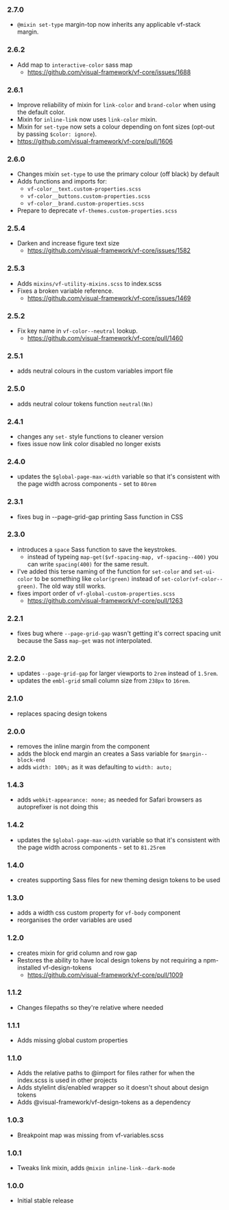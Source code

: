 ### 2.7.0

* `@mixin set-type` margin-top now inherits any applicable vf-stack margin.

### 2.6.2

* Add map to `interactive-color` sass map
  * https://github.com/visual-framework/vf-core/issues/1688

### 2.6.1

* Improve reliability of mixin for `link-color` and `brand-color` when using the default color.
* Mixin for `inline-link` now uses `link-color` mixin.
* Mixin for `set-type` now sets a colour depending on font sizes (opt-out by passing `$color: ignore`).
* https://github.com/visual-framework/vf-core/pull/1606

### 2.6.0

* Changes mixin `set-type` to use the primary colour (off black) by default
* Adds functions and imports for:
  * `vf-color__text.custom-properties.scss`
  * `vf-color__buttons.custom-properties.scss`
  * `vf-color__brand.custom-properties.scss`
* Prepare to deprecate `vf-themes.custom-properties.scss`

### 2.5.4

* Darken and increase figure text size
  * https://github.com/visual-framework/vf-core/issues/1582

### 2.5.3

* Adds `mixins/vf-utility-mixins.scss` to index.scss
* Fixes a broken variable reference.
  * https://github.com/visual-framework/vf-core/issues/1469

### 2.5.2

* Fix key name in `vf-color--neutral` lookup.
  * https://github.com/visual-framework/vf-core/pull/1460

### 2.5.1

* adds neutral colours in the custom variables import file

### 2.5.0

* adds neutral colour tokens function `neutral(Nn)`
### 2.4.1

* changes any `set-` style functions to cleaner version
* fixes issue now link color disabled no longer exists

### 2.4.0

* updates the `$global-page-max-width` variable so that it's consistent with the page width across components - set to `80rem`

### 2.3.1

* fixes bug in --page-grid-gap printing Sass function in CSS

### 2.3.0

* introduces a `space` Sass function to save the keystrokes.
  * instead of typeing `map-get($vf-spacing-map, vf-spacing--400)` you can write `spacing(400)` for the same result.
* I've added this terse naming of the function for `set-color` and `set-ui-color` to be something like `color(green)` instead of `set-color(vf-color--green)`. The old way still works.
* fixes import order of `vf-global-custom-properties.scss`
  * https://github.com/visual-framework/vf-core/pull/1263

### 2.2.1

* fixes bug where `--page-grid-gap` wasn't getting it's correct spacing unit because the Sass `map-get` was not interpolated.

### 2.2.0

* updates `--page-grid-gap` for larger viewports to `2rem` instead of `1.5rem`.
* updates the `embl-grid` small column size from `238px` to `16rem`.

### 2.1.0

* replaces spacing design tokens

### 2.0.0

* removes the inline margin from the component
* adds the block end margin an creates a Sass variable for `$margin--block-end`
* adds `width: 100%;` as it was defaulting to `width: auto;`

### 1.4.3

* adds `webkit-appearance: none;` as needed for Safari browsers as autoprefixer is not doing this

### 1.4.2

* updates the `$global-page-max-width` variable so that it's consistent with the page width across components - set to `81.25rem`

### 1.4.0

* creates supporting Sass files for new theming design tokens to be used

### 1.3.0

* adds a width css custom property for `vf-body` component
* reorganises the order variables are used

### 1.2.0

* creates mixin for grid column and row gap
* Restores the ability to have local design tokens by not requiring a npm-installed vf-design-tokens
  * https://github.com/visual-framework/vf-core/pull/1009

### 1.1.2

* Changes filepaths so they're relative where needed

### 1.1.1

* Adds missing global custom properties

### 1.1.0

* Adds the relative paths to @import for files rather for when the index.scss is used in other projects
* Adds stylelint dis/enabled wrapper so it doesn't shout about design tokens
* Adds @visual-framework/vf-design-tokens as a dependency

### 1.0.3

* Breakpoint map was missing from vf-variables.scss

### 1.0.1

* Tweaks link mixin, adds `@mixin inline-link--dark-mode`

### 1.0.0

* Initial stable release
